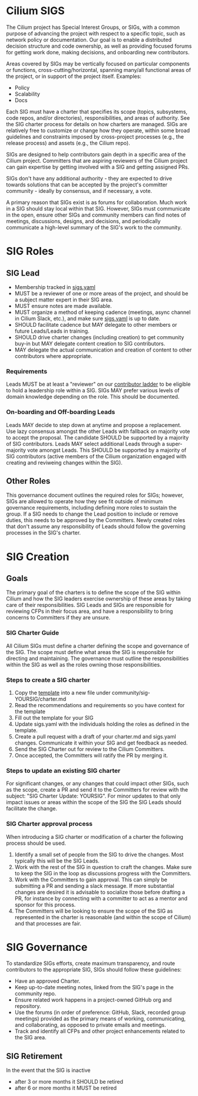 # Cilium SIGS

The Cilium project has Special Interest Groups, or SIGs, with a common purpose of advancing the project with respect to a specific topic, such as network policy or documentation. Our goal is to enable a distributed decision structure and code ownership, as well as providing focused forums for getting work done, making decisions, and onboarding new contributors. 

Areas covered by SIGs may be vertically focused on particular components or functions, cross-cutting/horizontal, spanning many/all functional areas of the project, or in support of the project itself. Examples:

- Policy
- Scalability
- Docs

Each SIG must have a charter that specifies its scope (topics, subsystems, code repos, and/or directories), responsibilities, and areas of authority. See the SIG charter process for details on how charters are managed. SIGs are relatively free to customize or change how they operate, within some broad guidelines and constraints imposed by cross-project processes (e.g., the release process) and assets (e.g., the Cilium repo).

SIGs are designed to help contributors gain depth in a specific area of the Cilium project. Committers that are aspiring reviewers of the Cilium project can gain expertise by getting involved with a SIG and getting assigned PRs.

SIGs don't have any additional authority - they are expected to drive towards solutions that can be accepted by the project's committer community - ideally by consensus, and if necessary, a vote. 

A primary reason that SIGs exist is as forums for collaboration. Much work in a SIG should stay local within that SIG. However, SIGs must communicate in the open, ensure other SIGs and community members can find notes of meetings, discussions, designs, and decisions, and periodically communicate a high-level summary of the SIG's work to the community.

# SIG Roles

## SIG Lead

- Membership tracked in [sigs.yaml](./sigs.yaml)
- MUST be a reviewer of one or more areas of the project, and should be a subject matter expert in their SIG area.
- MUST ensure notes are made available.
- MUST organize a method of keeping cadence (meetings, async channel in Cilium Slack, etc.), and make sure [sigs.yaml](./sigs.yaml) is up to date.
- SHOULD facilitate cadence but MAY delegate to other members or future Leads/Leads in training.
- SHOULD drive charter changes (including creation) to get community buy-in but MAY delegate content creation to SIG contributors.
- MAY delegate the actual communication and creation of content to other contributors where appropriate.

### Requirements
Leads MUST be at least a "reviewer" on our [contributor ladder](https://github.com/cilium/community/blob/main/CONTRIBUTOR-LADDER.md#reviewer) to be eligible to hold a leadership role within a SIG.
SIGs MAY prefer various levels of domain knowledge depending on the role. This should be documented.

### On-boarding and Off-boarding Leads
Leads MAY decide to step down at anytime and propose a replacement. Use lazy consensus amongst the other Leads with fallback on majority vote to accept the proposal. The candidate SHOULD be supported by a majority of SIG contributors.
Leads MAY select additional Leads through a super-majority vote amongst Leads. This SHOULD be supported by a majority of SIG contributors (active members of the Cilium organization engaged with creating and reviweing changes within the SIG).

## Other Roles
This governance document outlines the required roles for SIGs; however, SIGs are allowed to operate how they see fit outside of minimum governance requirements, including defining more roles to sustain the group. If a SIG needs to change the Lead position to include or remove duties, this needs to be approved by the Committers. Newly created roles that don't assume any responsibility of Leads should follow the governing processes in the SIG's charter.

# SIG Creation

## Goals
The primary goal of the charters is to define the scope of the SIG within Cilium and how the SIG leaders exercise ownership of these areas by taking care of their responsibilities. SIG Leads and SIGs are responsible for reviewing CFPs in their focus area, and have a responsibility to bring concerns to Committers if they are unsure. 

### SIG Charter Guide
All Cilium SIGs must define a charter defining the scope and governance of the SIG.
The scope must define what areas the SIG is responsible for directing and maintaining.
The governance must outline the responsibilities within the SIG as well as the roles owning those responsibilities.

### Steps to create a SIG charter
1. Copy the [template](./sig-TEMPLATE/charter.md) into a new file under community/sig-YOURSIG/charter.md
1. Read the recommendations and requirements so you have context for the template
1. Fill out the template for your SIG
1. Update sigs.yaml with the individuals holding the roles as defined in the template.
1. Create a pull request with a draft of your charter.md and sigs.yaml changes. Communicate it within your SIG and get feedback as needed.
1. Send the SIG Charter out for review to the Cilium Committers.
1. Once accepted, the Committers will ratify the PR by merging it.

### Steps to update an existing SIG charter
For significant changes, or any changes that could impact other SIGs, such as the scope, create a PR and send it to the Committers for review with the subject: "SIG Charter Update: YOURSIG".
For minor updates to that only impact issues or areas within the scope of the SIG the SIG Leads should facilitate the change.

### SIG Charter approval process
When introducing a SIG charter or modification of a charter the following process should be used.

1. Identify a small set of people from the SIG to drive the changes. Most typically this will be the SIG Leads.
1. Work with the rest of the SIG in question to craft the changes. Make sure to keep the SIG in the loop as discussions progress with the Committers.
1. Work with the Committers to gain approval. This can simply be submitting a PR and sending a slack message. If more substantial changes are desired it is advisable to socialize those before drafting a PR, for instance by connecting with a committer to act as a mentor and sponsor for this process.
1. The Committers will be looking to ensure the scope of the SIG as represented in the charter is reasonable (and within the scope of Cilium) and that processes are fair.

# SIG Governance
To standardize SIGs efforts, create maximum transparency, and route contributors to the appropriate SIG, SIGs should follow these guidelines:

- Have an approved Charter.
- Keep up-to-date meeting notes, linked from the SIG's page in the community repo.
- Ensure related work happens in a project-owned GitHub org and repository.
- Use the forums (in order of preference: GitHub, Slack, recorded group meetings) provided as the primary means of working, communicating, and collaborating, as opposed to private emails and meetings.
- Track and identify all CFPs and other project enhancements related to the SIG area.

## SIG Retirement
In the event that the SIG is inactive 
- after 3 or more months it SHOULD be retired
- after 6 or more months it MUST be retired
